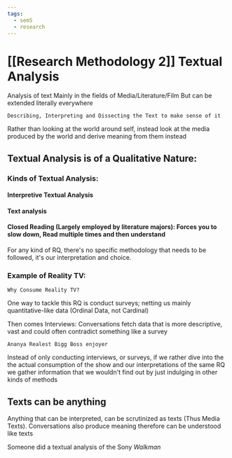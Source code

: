 ```yaml
---
tags:
  - sem5
  - research
---
```

# [[Research Methodology 2]] Textual Analysis

Analysis of text
	Mainly in the fields of Media/Literature/Film
	But can be extended literally everywhere

	Describing, Interpreting and Dissecting the Text to make sense of it

Rather than looking at the world around self, instead look at the media produced by the world and derive meaning from them instead

## Textual Analysis is of a Qualitative Nature:
### Kinds of Textual Analysis:
#### Interpretive Textual Analysis
#### Text analysis
#### Closed Reading (Largely employed by literature majors): Forces you to slow down, Read multiple times and then understand

For any kind of RQ, there's no specific methodology that needs to be followed, it's our interpretation and choice.

### Example of Reality TV:

	Why Consume Reality TV?

One way to tackle this RQ is conduct surveys; netting us mainly quantitative-like data (Ordinal Data, not Cardinal)

Then comes Interviews:
	Conversations fetch data that is more descriptive, vast and could often contradict something like a survey

	Ananya Realest Bigg Boss enjoyer

Instead of only conducting interviews, or surveys, if we rather dive into the the actual consumption of the show and our interpretations of the same RQ we gather information that we wouldn't find out by just indulging in other kinds of methods

## Texts can be anything
Anything that can be interpreted, can be scrutinized as texts (Thus Media Texts).
	Conversations also produce meaning therefore can be understood like texts

Someone did a textual analysis of the Sony *Walkman*


